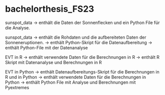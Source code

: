# bachelorthesis_FS23

sunspot_data
-> enthält die Daten der Sonnenflecken und ein Python File für die Analyse.

sunspot_data
-> enthält die Rohdaten und die aufbereiteten Daten der Sonneneruptionen.
-> enthält Python-Skript für die Datenaufbereitung
-> enthält Python-File mit der Datenanalyse

EVT in R
-> enthält verwendete Daten für die Berechnungen in R
-> enthält R Skript mit Datenanalyse und Berechnungen in R

EVT in Python
-> enthält Datenaufbereitungs-Skript für die Berechnungen in R und in Python
-> enthält verwendete Daten für die Berechnungen in Python
-> enthält Python File mit Analyse und Berechnungen mit Pyextremes
